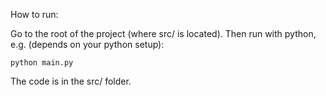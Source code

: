 How to run:

Go to the root of the project (where src/ is located).
Then run with python, e.g. (depends on your python setup):

    python main.py

The code is in the src/ folder.
